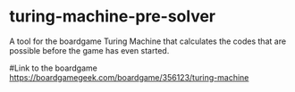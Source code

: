 # turing-machine-pre-solver
A tool for the boardgame Turing Machine that calculates the codes that are possible before the game has even started.

#Link to the boardgame
https://boardgamegeek.com/boardgame/356123/turing-machine

